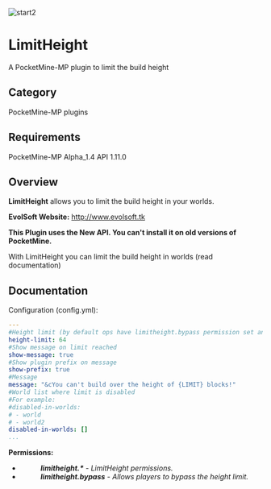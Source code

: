 ![start2](https://cloud.githubusercontent.com/assets/10303538/6315586/9463fa5c-ba06-11e4-8f30-ce7d8219c27d.png)

# LimitHeight
A PocketMine-MP plugin to limit the build height

## Category

PocketMine-MP plugins

## Requirements

PocketMine-MP Alpha_1.4 API 1.11.0<br>

## Overview


**LimitHeight** allows you to limit the build height in your worlds.

**EvolSoft Website:** http://www.evolsoft.tk

**This Plugin uses the New API. You can't install it on old versions of PocketMine.**

With LimitHeight you can limit the build height in worlds (read documentation)

## Documentation

Configuration (config.yml):

```yaml
---
#Height limit (by default ops have limitheight.bypass permission set and they can bypass the limit. If you want to limit the build height also for ops, simply use a permission manager plugin)
height-limit: 64
#Show message on limit reached
show-message: true
#Show plugin prefix on message
show-prefix: true
#Message
message: "&cYou can't build over the height of {LIMIT} blocks!"
#World list where limit is disabled
#For example:
#disabled-in-worlds:
# - world
# - world2
disabled-in-worlds: []
...
```

**Permissions:**

- <dd><i><b>limitheight.*</b> - LimitHeight permissions.</i></dd>
- <dd><i><b>limitheight.bypass</b> - Allows players to bypass the height limit.</i></dd>
